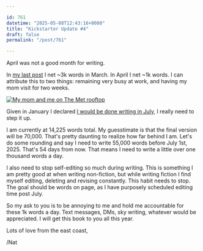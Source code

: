 ```yaml
---

id: 761
datetime: "2025-05-08T12:43:16+0000"
title: "Kickstarter Update #4"
draft: false
permalink: "/post/761"

---
```


April was not a good month for writing. 

In [my last post](https://writing.natwelch.com/post/758) I net ~3k words in March. In April I net ~1k words. I can attribute this to two things: remaining very busy at work, and having my mom visit for two weeks. 

[![My mom and me on The Met rooftop](https://icco.imgix.net/photos/2025/0KN34Y484AX3Q.jpg?w=1200)](https://icco.imgix.net/photos/2025/0KN34Y484AX3Q.jpg)

Given in January I declared [I would be done writing in July](https://www.kickstarter.com/projects/natwelch/make-100-locative-garden/posts/4302826), I really need to step it up.

I am currently at 14,225 words total. My guesstimate is that the final version will be 70,000. That's pretty daunting to realize how far behind I am. Let's do some rounding and say I need to write 55,000 words before July 1st, 2025. That's 54 days from now. That means I need to write a little over one thousand words a day. 

I also need to stop self-editing so much during writing. This is something I am pretty good at when writing non-fiction, but while writing fiction I find myself editing, deleting and revising constantly. This habit needs to stop. The goal should be words on page, as I have purposely scheduled editing time post July.

So my ask to you is to be annoying to me and hold me accountable for these 1k words a day. Text messages, DMs, sky writing, whatever would be appreciated. I will get this book to you all this year.

Lots of love from the east coast,

/Nat
